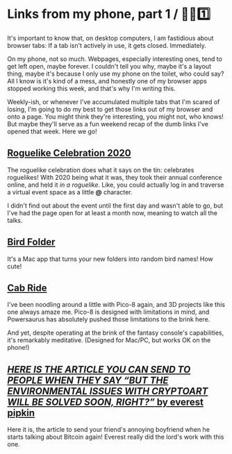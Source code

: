 # Links from my phone, part 1 / 📱🔗1️⃣

It's important to know that, on desktop computers, I am fastidious about browser tabs: If a tab isn't actively in use, it gets closed. Immediately.

On my phone, not so much. Webpages, especially interesting ones, tend to get left open, maybe forever. I couldn't tell you why, maybe it's a layout thing, maybe it's because I only use my phone on the toilet, who could say? All I know is it's kind of a mess, and honestly one of my browser apps stopped working this week, and that's why I'm writing this. 

Weekly-ish, or whenever I've accumulated multiple tabs that I'm scared of losing, I'm going to do my best to get those links out of my browser and onto a page. You might think they're interesting, you might not, who knows! But maybe they'll serve as a fun weekend recap of the dumb links I've opened that week. Here we go!

## [Roguelike Celebration 2020](https://roguelike.club/event2020.html)

The roguelike celebration does what it says on the tin: celebrates roguelikes! With 2020 being what it was, they took their annual conference online, and held it _in a roguelike_. Like, you could actually log in and traverse a virtual event space as a little **@** character. 

I didn't find out about the event until the first day and wasn't able to go, but I've had the page open for at least a month now, meaning to watch all the talks. 

## [Bird Folder](https://birdfolder.glitch.me/)

It's a Mac app that turns your new folders into random bird names! How cute!

## [Cab Ride](https://www.lexaloffle.com/bbs/?pid=87006#playing)

I've been noodling around a little with Pico-8 again, and 3D projects like this one always amaze me. Pico-8 is designed with limitations in mind, and Powersaurus has absolutely pushed those limitations to the brink here. 

And yet, despite operating at the brink of the fantasy console's capabilities, it's remarkably meditative. (Designed for Mac/PC, but works OK on the phone!)

## [_HERE IS THE ARTICLE YOU CAN SEND TO PEOPLE WHEN THEY SAY “BUT THE ENVIRONMENTAL ISSUES WITH CRYPTOART WILL BE SOLVED SOON, RIGHT?”_ by everest pipkin](https://everestpipkin.medium.com/but-the-environmental-issues-with-cryptoart-1128ef72e6a3)

Here it is, the article to send your friend's annoying boyfriend when he starts talking about Bitcoin again! Everest really did the lord's work with this one.